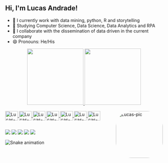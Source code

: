 ## Hi, I'm Lucas Andrade!

- 🔭 I currently work with data mining, python, R and storytelling
- 🌱 Studying Computer Science, Data Science, Data Analytics and RPA
- 👯 I collaborate with the dissemination of data driven in the current company
- 😄 Pronouns: He/His

<div align="center">
  <a href="https://github.com/lcgandrade">
  <img height="180em" src="https://github-readme-stats.vercel.app/api?username=lcgandrade&show_icons=true&theme=dracula&include_all_commits=true&count_private=true"/>
  <img height="180em" src="https://github-readme-stats.vercel.app/api/top-langs/?username=lcgandrade&layout=compact&langs_count=7&theme=dracula"/>
</div>
  
<div style="display: inline_block"><br>
  <img align="center" alt="Lucas-Js" height="30" width="40" src="https://cdn.jsdelivr.net/gh/devicons/devicon/icons/javascript/javascript-plain.svg">
  <img align="center" alt="Lucas-HTML" height="30" width="40" src="https://cdn.jsdelivr.net/gh/devicons/devicon/icons/html5/html5-original-wordmark.svg">
  <img align="center" alt="Lucas-CCS" height="30" width="40" src="https://cdn.jsdelivr.net/gh/devicons/devicon/icons/css3/css3-original-wordmark.svg">
  <img align="center" alt="Lucas-Numpy" height="30" width="40" src="https://cdn.jsdelivr.net/gh/devicons/devicon/icons/numpy/numpy-original-wordmark.svg">
  <img align="center" alt="Lucas-Pandas" height="30" width="40" src="https://cdn.jsdelivr.net/gh/devicons/devicon/icons/pandas/pandas-original-wordmark.svg">
  <img align="center" alt="Lucas-Python" height="30" width="40" src="https://cdn.jsdelivr.net/gh/devicons/devicon/icons/python/python-original-wordmark.svg">
  <img align="center" alt="Lucas-R" height="30" width="40" src="https://cdn.jsdelivr.net/gh/devicons/devicon/icons/r/r-original.svg">
  <img align="right" alt="Lucas-pic" height="150" style="border-radius:50px;" src="https://bn1301files.storage.live.com/y4m7hqYki3TTs_SiqU_SZ4vBkNHiYzKCQgvDB7qawrOq3dHaLv8xaLacjcjTjeTrJtH5WVkI3oMweE9DwoPDF4gq5lZ0LvsaPQRI82EXcX6kkyaF3g4iqYtN4jomzRhoOiMp8mTkkpc4coAePa0Gnq4kZlKWaio53gk7UFbItDk6gNBRghRGvLUm293ItNbKhcK?width=151&height=256&cropmode=none" >
</div>
  
  ##
  
<div> 
  <a href="https://www.instagram.com/lucas.andradeg/" target="_blank"><img src="https://img.shields.io/badge/-Instagram-%23E4405F?style=for-the-badge&logo=instagram&logoColor=white" target="_blank"></a>
 	<a href="https://twitter.com/LucasGameiroc" target="_blank"><img src="https://img.shields.io/badge/Twitch-9146FF?style=for-the-badge&logo=twitch&logoColor=white" target="_blank"></a>
  <a href = "mailto:lucas.gameiroc@gmail.com"><img src="https://img.shields.io/badge/-Gmail-%23333?style=for-the-badge&logo=gmail&logoColor=white" target="_blank"></a>
  <a href = "mailto:lucas.andradeg@outlook.com"><img src="https://img.shields.io/badge/Microsoft_Outlook-0078D4?style=for-the-badge&logo=microsoft-outlook&logoColor=white" target="_blank"></a>
  <a href="https://www.linkedin.com/in/lucas-cristiano-gameiro-de-andrade-6454b6122/" target="_blank"><img src="https://img.shields.io/badge/-LinkedIn-%230077B5?style=for-the-badge&logo=linkedin&logoColor=white" target="_blank"></a> 
  
  ![Snake animation](https://github.com/lcgandrade/lcgandrade/blob/output/github-contribution-grid-snake.svg)
 
</div>
